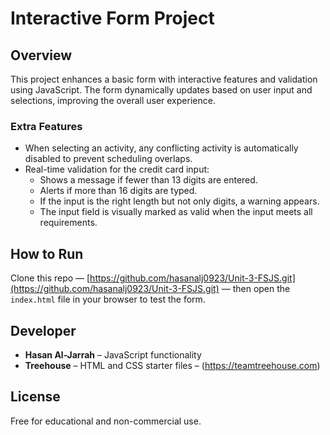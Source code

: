 # Interactive Form Project

## Overview

This project enhances a basic form with interactive features and validation using JavaScript. The form dynamically updates based on user input and selections, improving the overall user experience.

### Extra Features

- When selecting an activity, any conflicting activity is automatically disabled to prevent scheduling overlaps.
- Real-time validation for the credit card input:
  - Shows a message if fewer than 13 digits are entered.
  - Alerts if more than 16 digits are typed.
  - If the input is the right length but not only digits, a warning appears.
  - The input field is visually marked as valid when the input meets all requirements.

## How to Run

Clone this repo — [https://github.com/hasanalj0923/Unit-3-FSJS.git](https://github.com/hasanalj0923/Unit-3-FSJS.git) — then open the `index.html` file in your browser to test the form.

## Developer

- **Hasan Al-Jarrah** – JavaScript functionality  
- **Treehouse** – HTML and CSS starter files – (https://teamtreehouse.com)

## License

Free for educational and non-commercial use.
